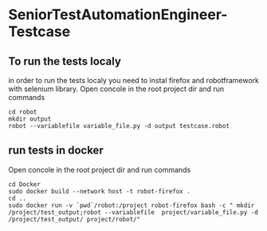 # SeniorTestAutomationEngineer-Testcase
## To run the tests localy
in order to run the tests localy you need to instal 
firefox and robotframework with selenium library. Open concole in the root project dir and run commands
```
cd robot
mkdir output 
robot --variablefile variable_file.py -d output testcase.robot 
```
## run tests in docker
Open concole in the root project dir and run commands
```
cd Docker
sudo docker build --network host -t robot-firefox .
cd ..
sudo docker run -v `pwd`/robot:/project robot-firefox bash -c " mkdir /project/test_output;robot --variablefile  project/variable_file.py -d /project/test_output/ project/robot/"
```
